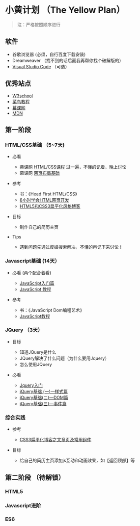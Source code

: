 # 小黄计划 （The Yellow Plan）

> 注：严格按照顺序进行

## 软件

  - 谷歌浏览器 (必须，自行百度下载安装)
  - Dreamweaver （找不到的话后面我再帮你找个破解版的）
  - [Visual Studio Code]() （可选）

## 优秀站点

  - [W3school](http://www.w3school.com.cn/)
  - [菜鸟教程](http://www.runoob.com/)
  - [幕课网](http://www.imooc.com/)
  - [MDN](https://developer.mozilla.org/zh-CN/)

## 第一阶段

### HTML/CSS基础 （5~7天)

  - 必看

  	- 幕课网 [HTML/CSS课程](http://www.imooc.com/learn/9) 过一遍，不懂的记着，晚上讨论
    - 幕课网 [网页布局基础](http://www.imooc.com/learn/95)

  - 参考

  	- 书：《Head First HTML/CSS》
  	- [8小时学会HTML网页开发](http://study.163.com/course/introduction.htm?courseId=432008#/courseDetail?tab=1)
  	- [HTML5和CSS3扁平化风格博客](http://www.imooc.com/learn/445)

  - 目标

  	- 制作自己的简历主页

  - Tips

  	- 遇到问题先通过度娘搜索解决，不懂的再记下来讨论！

### Javascript基础 (14天）

  - 必看 (两个配合着看)

  	- [JavaScript入门篇](http://www.imooc.com/learn/36)
  	- [JavaScript 教程](http://www.runoob.com/js/js-tutorial.html)

  - 参考

    - 书：《JavaScript Dom编程艺术》
    - [JavaScript教程](http://www.liaoxuefeng.com/wiki/001434446689867b27157e896e74d51a89c25cc8b43bdb3000)

### JQuery （3天）

  - 目标

    - 知道JQuery是什么
    - JQuery解决了什么问题（为什么要用Jquery）
    - 怎么使用JQuery

  - 必看

    - [Jquery入门](http://www.runoob.com/jquery/jquery-tutorial.html)
    - [jQuery基础 (一)—样式篇](http://www.imooc.com/learn/418)
    - [jQuery基础(二)—DOM篇](http://www.imooc.com/learn/530)
    - [jQuery基础(三)—事件篇](http://www.imooc.com/learn/429)

### 综合实践

  - 参考

    -  [CSS3扁平化博客之文章页及常用组件](http://www.imooc.com/learn/598)

  - 目标

    - 给自己的简历主页添加js互动和动画效果，如【返回顶部】等


## 第二阶段 （待解锁）

### HTML5

### Javascript进阶

### ES6

